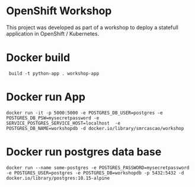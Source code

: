 OpenShift Workshop
=========================

This project was developed as part of a workshop to deploy a statefull application in OpenShift / Kubernetes.


Docker build
============
``` build -t python-app . workshop-app```

Docker run App
============

```docker run -it -p 5000:5000 -e POSTGRES_DB_USER=postgres -e POSTGRES_DB_PSW=mysecretpassword -e SERVICE_POSTGRES_SERVICE_HOST=localhost  -e POSTGRES_DB_NAME=workshopdb -d docker.io/library/smrcascao/workshop```


Docker run postgres data base
============


```docker run --name some-postgres -e POSTGRES_PASSWORD=mysecretpassword -e POSTGRES_USER=postgres -e POSTGRES_DB=workshopdb -p 5432:5432 -d docker.io/library/postgres:10.15-alpine ```
